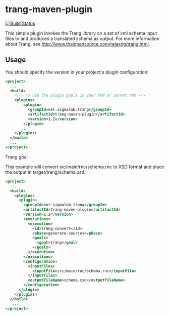 trang-maven-plugin
=

[![Build Status](https://travis-ci.org/schrepfler/trang-maven-plugin.svg?branch=master)](https://travis-ci.org/schrepfler/trang-maven-plugin)

This simple plugin invokes the Trang library on a set of xml schema input files to
    and produces a translated schema as output.  For more information about Trang, see
    http://www.thaiopensource.com/relaxng/trang.html.

Usage
--

You should specify the version in your project's plugin configuration:

```xml
<project>
  ...
  <build>
    <!-- To use the plugin goals in your POM or parent POM -->
    <plugins>
        <plugin>
          <groupId>net.sigmalab.trang</groupId>
          <artifactId>trang-maven-plugin</artifactId>
          <version>1.2</version>
        </plugin>
      ...
    </plugins>
  </build>
  ...
</project>
```


Trang goal

This example will convert src/main/rnc/schema.rnc to XSD format and place the output in target/trang/schema.xsd.

```xml
<project>
  ...
  <build>
    <plugins>
      <plugin>
        <groupId>net.sigmalab.trang</groupId>
        <artifactId>trang-maven-plugin</artifactId>
        <version>1.2</version>
        <executions>
          <execution>
            <id>trang-convert</id>
            <phase>generate-sources</phase>
            <goals>
              <goal>trang</goal>
            </goals>
          </execution>
        </executions>
        <configuration>
          <inputFiles>
            <inputFile>src/main/rnc/schema.rnc</inputFile>
          </inputFiles>
          <outputFileName>schema.xsd</outputFileName>
        </configuration>
      </plugin>
    </plugins>
  </build>
   ...
</project>
```